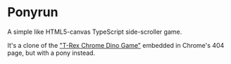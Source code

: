 # Ponyrun

A simple like HTML5-canvas TypeScript side-scroller game.

It's a clone of the ["T-Rex Chrome Dino Game"](https://chromedino.com/) embedded in Chrome's 404 page, but with a pony instead.
